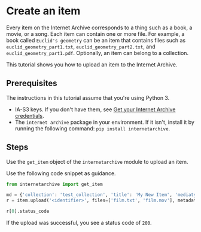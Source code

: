 # Create an item

Every item on the Internet Archive corresponds to a thing such as a book, a movie, or a song. Each item can contain one or more file. For example, a book called `Euclid's geometry` can be an item that contains files such as `euclid_geometry_part1.txt`, `euclid_geometry_part2.txt`, and `euclid_geometry_part1.pdf`. Optionally, an item can belong to a collection.

This tutorial shows you how to upload an item to the Internet Archive.

## Prerequisites 

The instructions in this tutorial assume that you're using Python 3.

- IA-S3 keys. If you don't have them, see [Get your Internet Archive credentials](tutorial-get-ia-credentials.md).
- The `internet archive` package in your environment. If it isn't, install it by running the following command: `pip install internetarchive`.

## Steps

Use the `get_item` object of the `internetarchive` module to upload an item.

Use the following code snippet as guidance.

```python
from internetarchive import get_item

md = {'collection': 'test_collection', 'title': 'My New Item', 'mediatype': 'movies'}
r = item.upload('<identifier>', files=['film.txt', 'film.mov'], metadata=md, access_key='YoUrAcCEssKey', secret_key='youRSECRETKEY')

r[0].status_code
```

If the upload was successful, you see a status code of `200`.
